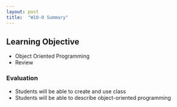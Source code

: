 ```yaml
---
layout: post
title:  "W10-0 Summary"
---
```


## Learning Objective
- Object Oriented Programming 
- Review 


### Evaluation 
- Students will be able to create and use class
- Students will be able to describe object-oriented programming



